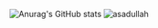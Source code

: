 

![Anurag's GitHub stats](https://github-readme-stats.vercel.app/api?username=anuraghazra&show_icons=true&theme=radical)
![asadullah](https://github-readme-stats.vercel.app/api/top-langs/?username=asadullahpranto&layout=compact&langs_count=8&theme=tokyonight)






<!--
**asadullahpranto/asadullahpranto** is a ✨ _special_ ✨ repository because its `README.md` (this file) appears on your GitHub profile.

Here are some ideas to get you started:

- 🔭 I’m currently working on ...
- 🌱 I’m currently learning ...
- 👯 I’m looking to collaborate on ...
- 🤔 I’m looking for help with ...
- 💬 Ask me about ...
- 📫 How to reach me: ...
- 😄 Pronouns: ...
- ⚡ Fun fact: ...
-->
